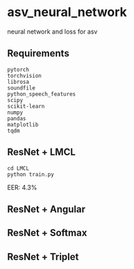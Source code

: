 # asv_neural_network
neural network and loss for asv

## Requirements
```
pytorch
torchvision
librosa
soundfile
python_speech_features
scipy
scikit-learn
numpy
pandas
matplotlib
tqdm
```

## ResNet + LMCL
```
cd LMCL
python train.py
```

EER: 4.3%

## ResNet + Angular

## ResNet + Softmax

## ResNet + Triplet